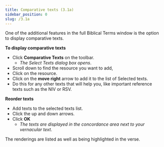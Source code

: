 ```yaml
---
title: Comparative texts (3.1a)
sidebar_position: 0
slug: /3.1a
---
```




One of the additional features in the full Biblical Terms window is the option to display comparative texts.


**To display comparative texts**

- Click **Comparative Texts** on the toolbar.
	- _The Select Texts dialog box opens_.
- Scroll down to find the resource you want to add,
- Click on the resource.
- Click on the **move right** arrow to add it to the list of Selected texts.
- Do this for any other texts that will help you, like important reference texts such as the NIV or RSV.

**Reorder texts**

- Add texts to the selected texts list.
- Click the up and down arrows.
- Click **OK**
	- _The texts are displayed in the concordance area next to your vernacular text_.

The renderings are listed as well as being highlighted in the verse.

